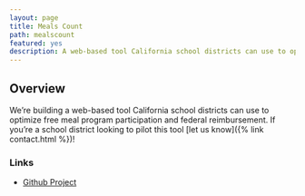 ```yaml
---
layout: page
title: Meals Count
path: mealscount
featured: yes 
description: A web-based tool California school districts can use to optimize free meal program participation and federal reimbursement
---
```


## Overview

We’re building a web-based tool California school districts can use to optimize free meal program participation and federal reimbursement.  If you’re a school district looking to pilot this tool [let us know]({% link contact.html %})!

### Links

* [Github Project](https://github.com/opensandiego/mealscount-backend)

